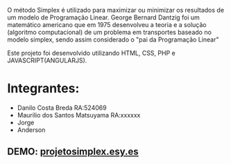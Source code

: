 O método Simplex é utilizado para maximizar ou minimizar os resultados de um modelo de Programação Linear. George Bernard Dantzig foi um matemático americano que em 1975 desenvolveu a teoria e a solução (algoritmo computacional) de um problema em transportes baseado no modelo simplex, sendo assim considerado o "pai da Programação Linear"

Este projeto foi desenvolvido utilizando HTML, CSS, PHP e JAVASCRIPT(ANGULARJS).

# Integrantes:
* Danilo Costa Breda    RA:524069
* Maurilio dos Santos Matsuyama   RA:xxxxxx
* Jorge
* Anderson

## DEMO: [projetosimplex.esy.es](projetosimplex.esy.es)
